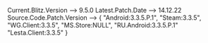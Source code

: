 Current.Blitz.Version --> 9.5.0
Latest.Patch.Date --> 14.12.22
Source.Code.Patch.Version --> {
								"Android:3.3.5.P.1",
								"Steam:3.3.5",
								"WG.Client:3.3.5",
								"MS.Store:NULL",
								"RU.Android:3.3.5.P.1"
								"Lesta.Client:3.3.5"
							  }
